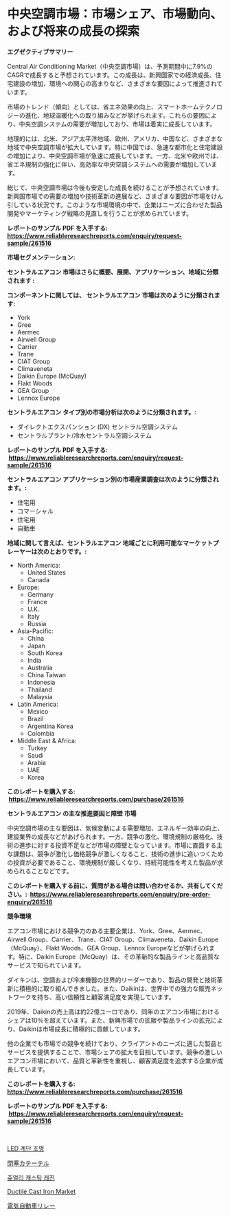<p><h1>中央空調市場：市場シェア、市場動向、および将来の成長の探索</h1></p><p><strong>エグゼクティブサマリー</strong></p>
<p><p>Central Air Conditioning Market（中央空調市場）は、予測期間中に7.9%のCAGRで成長すると予想されています。この成長は、新興国家での経済成長、住宅建設の増加、環境への関心の高まりなど、さまざまな要因によって推進されています。</p><p>市場のトレンド（傾向）としては、省エネ効果の向上、スマートホームテクノロジーの進化、地球温暖化への取り組みなどが挙げられます。これらの要因により、中央空調システムの需要が増加しており、市場は着実に成長しています。</p><p>地理的には、北米、アジア太平洋地域、欧州、アメリカ、中国など、さまざまな地域で中央空調市場が拡大しています。特に中国では、急速な都市化と住宅建設の増加により、中央空調市場が急速に成長しています。一方、北米や欧州では、省エネ規制の強化に伴い、高効率な中央空調システムへの需要が増加しています。</p><p>総じて、中央空調市場は今後も安定した成長を続けることが予想されています。新興国市場での需要の増加や技術革新の進展など、さまざまな要因が市場をけん引している状況です。このような市場環境の中で、企業はニーズに合わせた製品開発やマーケティング戦略の見直しを行うことが求められています。</p></p>
<p><strong>レポートのサンプル PDF を入手する: <a href="https://www.reliableresearchreports.com/enquiry/request-sample/261516">https://www.reliableresearchreports.com/enquiry/request-sample/261516</a></strong></p>
<p><strong>市場セグメンテーション:</strong></p>
<p><strong> セントラルエアコン 市場はさらに概要、展開、アプリケーション、地域に分類されます :</strong></p>
<p><strong>コンポーネントに関しては、 セントラルエアコン 市場は次のように分類されます: &nbsp;</strong></p>
<p><ul><li>York</li><li>Gree</li><li>Aermec</li><li>Airwell Group</li><li>Carrier</li><li>Trane</li><li>CIAT Group</li><li>Climaveneta</li><li>Daikin Europe (McQuay)</li><li>Flakt Woods</li><li>GEA Group</li><li>Lennox Europe</li></ul></p>
<p><strong> セントラルエアコン タイプ別の市場分析は次のように分類されます。:</strong></p>
<p><ul><li>ダイレクトエクスパンション (DX) セントラル空調システム</li><li>セントラルプラント/冷水セントラル空調システム</li></ul></p>
<p><strong>レポートのサンプル PDF を入手する: &nbsp;<a href="https://www.reliableresearchreports.com/enquiry/request-sample/261516">https://www.reliableresearchreports.com/enquiry/request-sample/261516</a></strong></p>
<p><strong> セントラルエアコン アプリケーション別の市場産業調査は次のように分類されます。:</strong></p>
<p><ul><li>住宅用</li><li>コマーシャル</li><li>住宅用</li><li>自動車</li></ul></p>
<p><strong>地域に関して言えば、セントラルエアコン 地域ごとに利用可能なマーケットプレーヤーは次のとおりです。:</strong></p>
<p><ul>
    <li>
        North America:
        <ul>
            <li>United States</li>
            <li>Canada</li>
        </ul>
    </li>
    <li>
        Europe:
        <ul>
            <li>Germany</li>
            <li>France</li>
            <li>U.K.</li>
            <li>Italy</li>
            <li>Russia</li>
        </ul>
    </li>
    <li>
        Asia-Pacific:
        <ul>
            <li>China</li>
            <li>Japan</li>
            <li>South Korea</li>
            <li>India</li>
            <li>Australia</li>
            <li>China Taiwan</li>
            <li>Indonesia</li>
            <li>Thailand</li>
            <li>Malaysia</li>
        </ul>
    </li>
    <li>
        Latin America:
        <ul>
            <li>Mexico</li>
            <li>Brazil</li>
            <li>Argentina Korea</li>
            <li>Colombia</li>
        </ul>
    </li>
    <li>
        Middle East & Africa:
        <ul>
            <li>Turkey</li>
            <li>Saudi</li>
            <li>Arabia</li>
            <li>UAE</li>
            <li>Korea</li>
        </ul>
    </li>
    </ul></p>
<p><strong>このレポートを購入する: &nbsp;<a href="https://www.reliableresearchreports.com/purchase/261516">https://www.reliableresearchreports.com/purchase/261516</a></strong></p>
<p><strong>セントラルエアコン の主な推進要因と障壁 市場</strong></p>
<p><p>中央空調市場の主な要因は、気候変動による需要増加、エネルギー効率の向上、建設業界の成長などがあげられます。一方、競争の激化、環境規制の厳格化、技術の進歩に対する投資不足などが市場の障壁となっています。市場に直面する主な課題は、競争が激化し価格競争が激しくなること、技術の進歩に追いつくための投資が必要であること、環境規制が厳しくなり、持続可能性を考えた製品が求められることなどです。</p></p>
<p><strong>このレポートを購入する前に、質問がある場合は問い合わせるか、共有してください。:&nbsp; <a href="https://www.reliableresearchreports.com/enquiry/pre-order-enquiry/261516">https://www.reliableresearchreports.com/enquiry/pre-order-enquiry/261516</a></strong></p>
<p><strong>競争環境</strong></p>
<p><p>エアコン市場における競争力のある主要企業は、York、Gree、Aermec、Airwell Group、Carrier、Trane、CIAT Group、Climaveneta、Daikin Europe（McQuay）、Flakt Woods、GEA Group、Lennox Europeなどが挙げられます。特に、Daikin Europe（McQuay）は、その革新的な製品ラインと高品質なサービスで知られています。 </p><p>ダイキンは、空調および冷凍機器の世界的リーダーであり、製品の開発と技術革新に積極的に取り組んできました。また、Daikinは、世界中での強力な販売ネットワークを持ち、高い信頼性と顧客満足度を実現しています。 </p><p>2019年、Daikinの売上高は約22億ユーロであり、同年のエアコン市場におけるシェアは10％を超えています。また、新興市場での拡販や製品ラインの拡充により、Daikinは市場成長に積極的に貢献しています。 </p><p>他の企業でも市場での競争を続けており、クライアントのニーズに適した製品とサービスを提供することで、市場シェアの拡大を目指しています。競争の激しいエアコン市場において、品質と革新性を重視し、顧客満足度を追求する企業が成長しています。</p></p>
<p><strong>このレポートを購入する: &nbsp; <a href="https://www.reliableresearchreports.com/purchase/261516">https://www.reliableresearchreports.com/purchase/261516</a></strong></p>
<p><strong>レポートのサンプル PDF を入手する: &nbsp;<a href="https://www.reliableresearchreports.com/enquiry/request-sample/261516">https://www.reliableresearchreports.com/enquiry/request-sample/261516</a></strong><strong></strong></p>
<p>&nbsp;</p>
<p><p><a href="https://github.com/jntpkh496620/Market-Research-Report-List-1/blob/main/5529083190736.md">LED 계단 조명</a></p><p><a href="https://medium.com/@alyle7648/%E3%82%AA%E3%82%AF%E3%83%AB%E3%83%BC%E3%82%B8%E3%83%A7%E3%83%B3%E3%82%AB%E3%83%86%E3%83%BC%E3%83%86%E3%83%AB%E5%B8%82%E5%A0%B4%E3%81%AE%E5%88%86%E6%9E%90%E3%81%A82024%E5%B9%B4%E3%81%8B%E3%82%892031%E5%B9%B4%E3%81%BE%E3%81%A7%E3%81%AE%E6%9C%9F%E9%96%93%E3%81%AE%E3%82%B5%E3%82%A4%E3%82%BA%E4%BA%88%E6%B8%AC-cca336392239">閉塞カテーテル</a></p><p><a href="https://medium.com/@trevorkruvalis5678/%EB%B3%B4%EC%84%9D-%EC%A3%BC%EC%A1%B0-%EC%88%98%EC%A7%80-%EC%8B%9C%EC%9E%A5-%EB%B3%B4%EA%B3%A0%EC%84%9C%EB%8A%94%EC%9D%B4-%EC%8B%9C%EC%9E%A5%EC%9D%98-%EC%B5%9C%EC%8B%A0-%ED%8A%B8%EB%A0%8C%EB%93%9C%EC%99%80-%EC%84%B1%EC%9E%A5-%EA%B8%B0%ED%9A%8C%EB%A5%BC-%EB%93%9C%EB%9F%AC%EB%83%85%EB%8B%88%EB%8B%A4-45ee367fd08e">쥬얼리 캐스팅 레진</a></p><p><a href="https://github.com/nancykennedykellievqfqt2/Market-Research-Report-List-1/blob/main/ductile-cast-iron-market.md">Ductile Cast Iron Market</a></p><p><a href="https://github.com/bevdtkn4419963/Market-Research-Report-List-1/blob/main/2447326190892.md">電気自動車リレー</a></p></p>